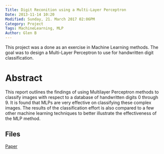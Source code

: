 ```yaml
---
Title: Digit Reconition using a Multi-Layer Perceptron
Date: 2013-11-14 10:20
Modified: Sunday, 21. March 2017 02:06PM 
Category: Project
Tags: MachineLearning, MLP
Author: Glen B
---
```


This project was a done as an exercise in Machine Learning methods. The goal	was to design a Multi-Layer Perceptron to use for handwritten digit classification.
									

# Abstract

This report outlines the findings of using Multilayer Perceptron methods to classify images with respect to a database of handwritten digits 0 through 9. It is found that MLPs are very effective on  classifying these complex images. The results of the classification effort is also compared to a few other machine learning techniques to better illustrate the effectiveness of the MLP method.

## Files

[Paper](../projects/MLP/mlp.pdf)

